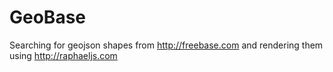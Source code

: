 # GeoBase

Searching for geojson shapes from http://freebase.com and rendering them using http://raphaeljs.com

